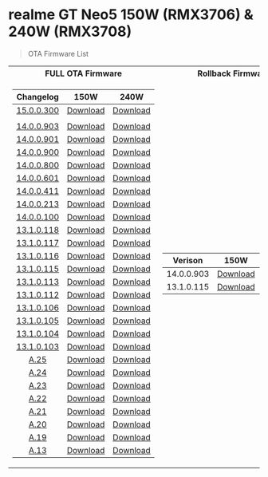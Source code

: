 # realme GT Neo5 150W (RMX3706) & 240W (RMX3708) 
> OTA Firmware List

<table>
<tr><th>FULL OTA Firmware</th><th>Rollback Firmware</th><th>Zips for Substitution</th></tr>
<tr><td>

Changelog | 150W | 240W
:---: | :---: | :---:
[15.0.0.300]() | [Download](https://gauss-otacostmanual-cn.allawnfs.com/remove-f1d36e41d92877f060f17c47f7d54534/component-ota/24/11/16/9d6d9533d973467c964d5393b9977ed2.zip) | [Download](https://gauss-otacostmanual-cn.allawnfs.com/remove-d5fa6fb3f7a81f6d3aa67fd3828ba566/component-ota/24/11/16/d975aa350b304888a0523a02ca009ada.zip)  
 |  | 
[14.0.0.903](https://t.me/gt3neo5hub/202/191619) | [Download](https://gauss-otacostmanual-cn.allawnfs.com/remove-d26869f1a3a309e9678b19ffe7ed4d38/component-ota/24/09/25/cec0b7c349f0401495ba9101e8690d06.zip) | [Download](https://gauss-otacostmanual-cn.allawnfs.com/remove-ff16bcc6f804e01c3353eb93277b5010/component-ota/24/09/25/2bf65dbcbe694d8bbfc67ea477447827.zip)  
[14.0.0.901](https://t.me/gt3neo5hub/202/175420) | [Download](https://gauss-otacostmanual-cn.allawnfs.com/remove-c81e15b2714b9eaa06d68f1b94b6761b/component-ota/24/08/30/daab7edcd3df4bcbb3ae288fca3496e5.zip) | [Download](https://gauss-otacostmanual-cn.allawnfs.com/remove-43cb2518b6a28e1647fcfc0293cd391c/component-ota/24/08/30/b562cce8ccfe4d73af8a64f3c7d99b3e.zip)  
[14.0.0.900](https://t.me/gt3neo5hub/202/163837) | [Download](https://gauss-otacostmanual-cn.allawnfs.com/remove-0495932975448ff5b0d01cace2f2361b/component-ota/24/08/17/ee2079591a2c4b8bb22e829f66582ef6.zip) | [Download](https://gauss-otacostmanual-cn.allawnfs.com/remove-0495932975448ff5b0d01cace2f2361b/component-ota/24/08/17/ee2079591a2c4b8bb22e829f66582ef6.zip)  
[14.0.0.800](https://t.me/gt3neo5hub/202/146695) | [Download](https://gauss-otacostmanual-cn.allawnfs.com/remove-0495932975448ff5b0d01cace2f2361b/component-ota/24/08/17/ee2079591a2c4b8bb22e829f66582ef6.zip) | [Download](https://gauss-otacostmanual-cn.allawnfs.com/remove-0495932975448ff5b0d01cace2f2361b/component-ota/24/08/17/ee2079591a2c4b8bb22e829f66582ef6.zip)  
[14.0.0.601](https://t.me/gt3neo5hub/202/141170) | [Download](https://gauss-otacostmanual-cn.allawnfs.com/remove-90457138d710a585b3bc7ec4b8e6a30c/component-ota/24/04/11/125a48e052f047f6b651db2223a67874.zip) | [Download](https://gauss-otacostmanual-cn.allawnfs.com/remove-ecc3a20be045e3431299e7510e9d024f/component-ota/24/04/11/ae90a0e596b640f297bd1312ecdc8102.zip)  
[14.0.0.411](https://t.me/gt3neo5hub/202/100150) | [Download](https://gauss-otacostauto-cn.allawnfs.com/remove-c71351fcac7229e4413d997f3a51ab54/component-ota/24/03/12/19aa7fda942c43debf77594fd4c93164.zip) | [Download](https://gauss-otacostauto-cn.allawnfs.com/remove-9a9564f3183fa4b2c3c0089bed53efda/component-ota/24/03/12/8f6b5b995449417681acc5f86d59592c.zip)  
[14.0.0.213](https://t.me/gt3neo5hub/202/76492) | [Download](https://gauss-otacostmanual-cn.allawnfs.com/remove-74653b15008d4a6e9ab25d0b9f2316b8/component-ota/24/01/31/d36129819eb14b63bf7a98ce8c479a74.zip) | [Download](https://gauss-otacostmanual-cn.allawnfs.com/remove-f8ee2b170730d8f7eb4b6a7d6150498e/component-ota/24/01/31/7c90fc14089a403f87f00f8ea9cbcd22.zip)  
[14.0.0.100](https://t.me/gt3neo5hub/202/49697) | [Download](https://gauss-otacostauto-cn.allawnfs.com/remove-cf397b85b5b35acaaf3a4bc34bd5dbe1/component-ota/23/12/07/9a762b4845d4443f9dd124afeefb6ebf.zip) | [Download](https://gauss-otacostauto-cn.allawnfs.com/remove-b2b15c5244a00039ba5ce9a1f7595d05/component-ota/23/12/07/6aeec8187a3c4378829cffbb27189c7a.zip)
[13.1.0.118](https://t.me/gt3neo5hub/202/47937) | [Download](https://gauss-otacostauto-cn.allawnfs.com/remove-756c6b7d0b3eafb85e471fa0e1fc4ddc/component-ota/23/11/22/a0804b7122024c1cb271d50ad9d7b6fd.zip) | [Download](https://gauss-otacostauto-cn.allawnfs.com/remove-cc5067ffb4984a4ac881a41eec22e771/component-ota/23/11/22/2730d95865fd4254a51caf972d23af08.zip)
[13.1.0.117](https://gauss-otacostauto-cn.allawnfs.com/remove-b6549ed243e3bebf8ba30f03f498bb2f/component-ota/23/10/23/c1e229fcf5214e899ad5d315e6481187.html) | [Download](https://gauss-otacostmanual-cn.allawnfs.com/remove-8de444c66a7a78f85dda9cfbc4422464/component-ota/23/09/26/14d91e8fd66749588e8cdde57def0001.zip) | [Download](https://gauss-otacostmanual-cn.allawnfs.com/remove-b6549ed243e3bebf8ba30f03f498bb2f/component-ota/23/09/26/af3db3c926c146a785d74bd45644e106.zip)
[13.1.0.116](https://gauss-otacostauto-cn.allawnfs.com/remove-625b2f97360ff4508f72950d8e954536/component-ota/23/10/09/3fa82426839443509a58f0e1135024a9.html) | [Download](https://gauss-otacostmanual-cn.allawnfs.com/remove-71ae671b3f99b7f84cfa0c7656c68830/component-ota/23/09/20/b5708664e4b94f82bef7737037a09a25.zip) | [Download](https://gauss-otacostmanual-cn.allawnfs.com/remove-625b2f97360ff4508f72950d8e954536/component-ota/23/09/20/88950958620f414687b5b8900cdcdd8f.zip)
[13.1.0.115](https://gauss-otacostauto-cn.allawnfs.com/remove-5da9155be2aaa016dbdeeba41fd5706b/component-ota/23/08/28/aa5ed54700a84287a57b9050faa085f2.html) | [Download](https://gauss-otacostmanual-cn.allawnfs.com/remove-df6a0b9b22ae06b9f45091b92ea8a45c/component-ota/23/08/17/1067d355b9874ed1b55b24dd59da83a3.zip) | [Download](https://gauss-otacostmanual-cn.allawnfs.com/remove-5da9155be2aaa016dbdeeba41fd5706b/component-ota/23/08/17/9029e417454b4bb0a1c93b585ef26ded.zip)
[13.1.0.113](https://gauss-otacostauto-cn.allawnfs.com/remove-1db028dc3053f2d4287669b63e07538c/component-ota/23/08/02/6ca8e0e493354544bfaa5170319e4fb8.html) | [Download](https://gauss-otacostmanual-cn.allawnfs.com/remove-dff6782d2a8b22eae1c974ada4ec1f79/component-ota/23/07/11/b0969f1b1f2b44edb28cf31f8fd310e7.zip) | [Download](https://gauss-otacostmanual-cn.allawnfs.com/remove-1db028dc3053f2d4287669b63e07538c/component-ota/23/07/11/d2e4281ac57f45f8b7bfc54aad81b3ab.zip)
[13.1.0.112](https://gauss-otacostauto-cn.allawnfs.com/remove-c1348030fbc98cbbb6bce797379540aa/component-ota/23/07/05/0ec2dfd9430d47768a66a9d21c050f1f.html) | [Download](https://gauss-otacostmanual-cn.allawnfs.com/remove-c84e764c61c9993bbd0af7bdd0cb74cd/component-ota/23/06/27/b979db22cbf74dce83e7e0441bb1a29d.zip) | [Download](https://gauss-otacostmanual-cn.allawnfs.com/remove-c1348030fbc98cbbb6bce797379540aa/component-ota/23/06/27/4ecf4fbb3c5d4a1bb7b09671e1b83f61.zip)
[13.1.0.106](https://gauss-otacostauto-cn.allawnfs.com/remove-786e9634dbd65de6b8e641a1272f87b1/component-ota/23/05/25/6ea7279665044d84a02d4dd44db15a85.html) | [Download](https://gauss-otacostmanual-cn.allawnfs.com/remove-7ddc446895f1f09b7a93f160bf8e0245/component-ota/23/05/18/514f4cc67a1941a3a823aa90a641d177.zip) | [Download](https://gauss-otacostmanual-cn.allawnfs.com/remove-786e9634dbd65de6b8e641a1272f87b1/component-ota/23/05/18/4a3d24bb03fb4a5687dab7327894f048.zip)
[13.1.0.105](https://gauss-otacostauto-cn.allawnfs.com/remove-420bbdfd391465deb7b6b10486ca7f2d/component-ota/23/05/12/1cfb037a6bde4168aabb10654f383886.html) | [Download](https://gauss-otacostmanual-cn.allawnfs.com/remove-9f9a6359d687f81eacc10d2b17b77724/component-ota/23/05/05/070dca35a73f4183a4bb4f584f8e6027.zip) | [Download](https://gauss-otacostmanual-cn.allawnfs.com/remove-420bbdfd391465deb7b6b10486ca7f2d/component-ota/23/05/05/dbfff6a20aaf4516a0fa665916c8d637.zip)
[13.1.0.104](https://gauss-otacostauto-cn.allawnfs.com/remove-6e4e6acd06d0ba8a951ce12b8745188d/component-ota/23/04/28/97973b810cd34b8e8e0049eefa3cf978.html) | [Download](https://gauss-otacostmanual-cn.allawnfs.com/remove-69c2bb320aaeda56af51dfbf1f97fcaa/component-ota/23/04/27/8388a5bb4ae74c43b6752186304bc77e.zip) | [Download](https://gauss-otacostmanual-cn.allawnfs.com/remove-6e4e6acd06d0ba8a951ce12b8745188d/component-ota/23/04/27/acfc8204d1354ebb92d8de795df36e28.zip)
[13.1.0.103](https://gauss-otacostauto-cn.allawnfs.com/remove-b1a2f69e18ab9c51beb4bf2a830d6e6e/component-ota/23/04/24/f686a33a3ff54f3c9572da36b9aded4c.html) | [Download](https://gauss-otacostmanual-cn.allawnfs.com/remove-c80b2e5efb70211b8fe6eccb2760fe10/component-ota/23/04/24/b47d88ec417742ed836a1d9de8c9d659.zip) | [Download](https://gauss-otacostmanual-cn.allawnfs.com/remove-b1a2f69e18ab9c51beb4bf2a830d6e6e/component-ota/23/04/24/2094af6909d44be1910e8d6ac915c461.zip)
[A.25](https://gauss-otacostauto-cn.allawnfs.com/remove-bf85f6c43fbd3773dba1fbe18fde02d4/component-ota/23/03/25/2b2ebcf31d4043dda4ddda44b9f2b960.html) | [Download](https://gauss-otacostmanual-cn.allawnfs.com/remove-bf85f6c43fbd3773dba1fbe18fde02d4/component-ota/23/03/24/77c363c10d6e4ebb81cbbc4484235b29.zip) | [Download](https://gauss-otacostmanual-cn.allawnfs.com/remove-0972c086f419c9fc6c7c9f9750e80103/component-ota/23/03/24/3c43461bef034fe7b8f518310b528b39.zip)
[A.24](https://gauss-otacostauto-cn.allawnfs.com/remove-dded2c6ee964f584ac072df1eb1df34b/component-ota/23/03/20/fd77c5899e5848108b02ebe00504cfec.html) | [Download](https://gauss-otacostmanual-cn.allawnfs.com/remove-334eb367a908bdd5f9638c86e0f0f992/component-ota/23/03/17/c6fccd130bd548a98bb4b8e032400616.zip) | [Download](https://gauss-otacostmanual-cn.allawnfs.com/remove-dded2c6ee964f584ac072df1eb1df34b/component-ota/23/03/17/9956f8d90e984317b59e97d272832408.zip)
[A.23](https://gauss-otacostauto-cn.allawnfs.com/remove-ee42fce4bf4ec90feca6b6bac6383154/component-ota/23/03/07/191570bfd41a4feda5b196ca6b85ba8c.html) | [Download](https://gauss-otacostmanual-cn.allawnfs.com/remove-b51259f91e3526632afd88e08f8f1cef/component-ota/23/03/06/ccc9bc086a104da78f6e7ea992954f52.zip) | [Download](https://gauss-otacostmanual-cn.allawnfs.com/remove-ee42fce4bf4ec90feca6b6bac6383154/component-ota/23/03/06/12dcedb6b4d745b18d3666bd44baf616.zip)
[A.22](https://gauss-otacostauto-cn.allawnfs.com/remove-653983a4b9645c9632c0df9c085b5d5f/component-ota/23/03/01/fd6d74f9ff7248e88bb92d0b362f0266.html) | [Download](https://gauss-otacostmanual-cn.allawnfs.com/remove-b1d6aee24e2945efc6f2c846703d5a46/component-ota/23/02/28/1c69110d10a24994a1515d41a4c4fd6b.zip) | [Download](https://gauss-otacostmanual-cn.allawnfs.com/remove-653983a4b9645c9632c0df9c085b5d5f/component-ota/23/02/28/28e6c428599144928d685548dc25c03d.zip)
[A.21](https://gauss-otacostauto-cn.allawnfs.com/remove-4c93c1cb47acde919436dcb6e29ae2b9/component-ota/23/02/25/1636c9f81e464b7795a0cb87cdc69b35.html) | [Download](https://gauss-otacostmanual-cn.allawnfs.com/remove-4e51edf46c595cc4fc877bb1640d1815/component-ota/23/02/23/d1e0898ff58643d29b8a1a1fa777349d.zip) | [Download](https://gauss-otacostmanual-cn.allawnfs.com/remove-4c93c1cb47acde919436dcb6e29ae2b9/component-ota/23/02/23/8c66e6208b77479bb8e19629904b7fad.zip)
[A.20](https://gauss-otacostauto-cn.allawnfs.com/remove-4d3837b353941ae8d94a4457255e1de2/component-ota/23/02/17/61680dce7ece4b35bd35b662f2148dad.html) | [Download](https://gauss-otacostmanual-cn.allawnfs.com/remove-564be706441094a3658f4eb90a6ca5eb/component-ota/23/02/16/072487e3196044638f3bb50ede1743f0.zip) | [Download](https://gauss-otacostmanual-cn.allawnfs.com/remove-4d3837b353941ae8d94a4457255e1de2/component-ota/23/02/16/16af97c6e7084945aaedc2335956ab5e.zip)
[A.19](https://gauss-otacostauto-cn.allawnfs.com/remove-c5306d1ffed86a53bb0faf5a8da4a09d/component-ota/23/02/15/057c3c5f521c4e1eb206bd8a170f30ba.html) | [Download](https://gauss-otacostmanual-cn.allawnfs.com/remove-99c5f21d248ddc92ad4768d5447e9746/component-ota/23/02/14/683ce2109da444f888c79acaf5db5705.zip) | [Download](https://gauss-otacostmanual-cn.allawnfs.com/remove-c5306d1ffed86a53bb0faf5a8da4a09d/component-ota/23/02/14/69e58ead7de647b486ed26617b0d0fb7.zip)
[A.13](https://gauss-otacostauto-cn.allawnfs.com/remove-a3abe0ac22b85a38cfc7c45f97c9a240/component-ota/23/02/10/6f87e364b31f4c8aacc0d8f6c16cd190.html) | [Download](https://gauss-otacostmanual-cn.allawnfs.com/remove-f6b3336769c631516f6d9e60c0151e81/component-ota/23/02/06/4b56181a32d44f16935bad82b18be879.zip) | [Download](https://gauss-otacostmanual-cn.allawnfs.com/remove-a3abe0ac22b85a38cfc7c45f97c9a240/component-ota/23/02/06/fae638566b3b4042aedffb39ad6423e0.zip)

</td><td>

Verison | 150W | 240W
:---: | :---: | :---:
14.0.0.903 | [Download](https://rbp01.realme.net/GT_Neo5/506_sign_RMX3706_11_C_OTA_1380_all_GEoCNz_10010111.zip) | [Download](https://rbp01.realme.net/GT_Neo5_240W/508_sign_RMX3708_11_C_OTA_1380_all_VZwF9U_10010111.zip)
13.1.0.115 | [Download](https://rbp01.realme.net/GT_Neo5/RMX3706_11_A_OTA_0450_all_kfXLEj_CN.zip) | [Download](https://rbp01.realme.net/GT_Neo5_240W/RMX3708_11_A_OTA_0450_all_MBejmZ_CN.zip)

</td><td>

Verison | 150W | 240W
:---: | :---: | :---:
14.0.0.903 | [Download](https://github.com/NeFeroN/Realme-GT-Neo5-Firmware/releases/download/cn.subs.903/CN_903_150W_Subs.zip) | [Download](https://github.com/NeFeroN/Realme-GT-Neo5-Firmware/releases/download/cn.subs.903/CN_903_240W_Subs.zip)
14.0.0.901 | [Download](https://github.com/NeFeroN/Realme-GT-Neo5-Firmware/releases/download/cn.subs/CN_901_150W_Subs.zip) | [Download](https://github.com/NeFeroN/Realme-GT-Neo5-Firmware/releases/download/cn.subs/CN_901_240W_Subs.zip)  

</td></tr> </table>
